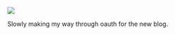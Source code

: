 ![](https://db-feed.s3.amazonaws.com/legacy/Screen_Shot_2017-05-28_at_9_53_43_PM-1496022857484.png)

Slowly making my way through oauth for the new blog.
